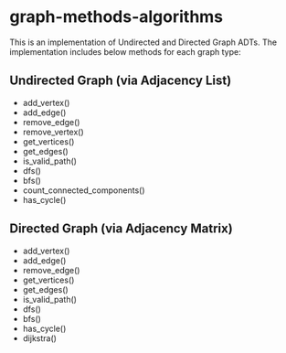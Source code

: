 # graph-methods-algorithms

This is an implementation of Undirected and Directed Graph ADTs.
The implementation includes below methods for each graph type: 

## Undirected Graph (via Adjacency List)
- add_vertex()
- add_edge()
- remove_edge()
- remove_vertex()
- get_vertices()
- get_edges()
- is_valid_path()
- dfs()
- bfs()
- count_connected_components()
- has_cycle()
 
## Directed Graph (via Adjacency Matrix)
- add_vertex()
- add_edge()
- remove_edge()
- get_vertices()
- get_edges()
- is_valid_path()
- dfs()
- bfs()
- has_cycle()
- dijkstra()
